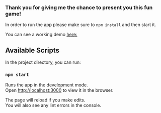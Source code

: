### Thank you for giving me the chance to present you this fun game!

In order to run the app please make sure to `npm install` and then start it.

You can see a working demo [here:](http://scramble.designscaster.com)

## Available Scripts

In the project directory, you can run:

### `npm start`

Runs the app in the development mode.<br>
Open [http://localhost:3000](http://localhost:3000) to view it in the browser.

The page will reload if you make edits.<br>
You will also see any lint errors in the console.
